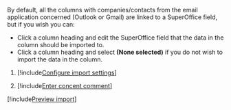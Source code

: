 <!-- markdownlint-disable-file MD041 -->
By default, all the columns with companies/contacts from the email application concerned (Outlook or Gmail) are linked to a SuperOffice field, but if you wish you can:

* Click a column heading and edit the SuperOffice field that the data in the column should be imported to.
* Click a column heading and select **(None selected)** if you do not wish to import the data in the column.

1. [!include[Configure import settings](configure-import-settings.md)]

1. [!include[Enter concent comment](step-concent-comment.md)]

[!include[Preview import](step-preview-import.md)]
